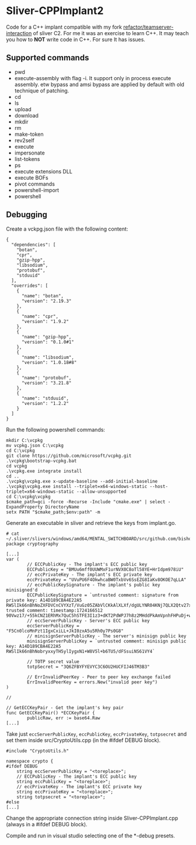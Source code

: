 # Sliver-CPPImplant2

Code for a C++ implant compatible with my fork [refactor/teamserver-interaction](https://github.com/MrAle98/sliver/tree/refactor/teamserver-interaction) of sliver C2. For me it was an exercise to learn C++.
It may teach you how to **NOT** write code in C++. For sure It has issues.

## Supported commands

* pwd
* execute-assembly with flag -i. It support only in process execute assembly. etw bypass and amsi bypass are applied by default with old technique of patching. 
* cd
* ls
* upload
* download
* mkdir
* rm
* make-token
* rev2self
* execute
* impersonate
* list-tokens
* ps
* execute extensions DLL
* execute BOFs
* pivot commands
* powershell-import
* powershell

## Debugging

Create a vckpg.json file with the following content:

```
{
  "dependencies": [
    "botan",
    "cpr",
    "gzip-hpp",
    "libsodium",
    "protobuf",
    "stduuid"
  ],
  "overrides": [
    {
      "name": "botan",
      "version": "2.19.3"
    },
    {
      "name": "cpr",
      "version": "1.9.2"
    },
    {
      "name": "gzip-hpp",
      "version": "0.1.0#1"
    },
    {
      "name": "libsodium",
      "version": "1.0.18#8"
    },
    {
      "name": "protobuf",
      "version": "3.21.8"
    },
    {
      "name": "stduuid",
      "version": "1.2.2"
    }
  ]
}
```

Run the following powershell commands:
```
mkdir C:\vcpkg
mv vcpkg.json C:\vcpkg
cd C:\vcpkg
git clone https://github.com/microsoft/vcpkg.git
.\vcpkg\bootstrap-vcpkg.bat
cd vcpkg
.\vcpkg.exe integrate install
cd ..
.\vcpkg\vcpkg.exe x-update-baseline --add-initial-baseline
.\vcpkg\vcpkg.exe install --triplet=x64-windows-static --host-triplet=x64-windows-static --allow-unsupported
cd C:\vcpkg\vcpkg
$cmake_path=gci -force -Recurse -Include "cmake.exe" | select -ExpandProperty DirectoryName
setx PATH "$cmake_path;$env:path" -m
```

Generate an executable in sliver and retrieve the keys from implant.go.
```
# cat ~/.sliver/slivers/windows/amd64/MENTAL_SWITCHBOARD/src/github.com/bishopfox/sliver/implant/sliver/cryptography/implant.go 
package cryptography

[...]
var (
        // ECCPublicKey - The implant's ECC public key
        ECCPublicKey = "BMUu6mff0UUWMxF1urNVX0C8oTl58YE+HrIdpm978iU"
        // eccPrivateKey - The implant's ECC private key
        eccPrivateKey = "UVuPU6F4OkwhcaBW0TxbVv6SsEZG8IaKv8OKOE7qLLA"
        // eccPublicKeySignature - The implant's public key minisigned'd
        ECCPublicKeySignature = `untrusted comment: signature from private key: A14D189CBA4E22A5
RWSlIk66nBhNoZXFDVCnCVYXzT/VuGz05ZAbVlCKkAlXLXf/dgULYNR04KNj7QLX2Qtv27xQZtw+cW1jo2ujYSw+kUkezsKTQwk=
trusted comment: timestamp:1724166512
90Vwz17/+55kCNZ1ERhMx7QuC5hSTFE3I1z3+dKT2PdWPJ7h8z2MHddPkAmVpnhFHPuDj+wb1wgjkValnu7RAw==`
        // eccServerPublicKey - Server's ECC public key
        eccServerPublicKey = "F5Cn0lcoMnPzt1IgxCxiLL+JkI0zxA5u5Rh0y7Ps0G8"
        // minisignServerPublicKey - The server's minisign public key
        minisignServerPublicKey = `untrusted comment: minisign public key: A14D189CBA4E22A5
RWSlIk66nBhNobryxxyTH5ylIygxN1+W8V5l+b6TU5/dFSsuiNS61VY4`

        // TOTP secret value
        totpSecret = "3Q6ZFBYFYEVYC3C6OU2HUCFIJ46TM3B3"

        // ErrInvalidPeerKey - Peer to peer key exchange failed
        ErrInvalidPeerKey = errors.New("invalid peer key")
)

// 

// GetECCKeyPair - Get the implant's key pair
func GetECCKeyPair() *ECCKeyPair {
        publicRaw, err := base64.Raw
[...]
```

Take just `eccServerPublicKey`, `eccPublicKey`, `eccPrivateKey`, `totpsecret` and set them inside src/CryptoUtils.cpp (in the #ifdef DEBUG block).
```
#include "CryptoUtils.h"

namespace crypto {
#ifdef DEBUG
    string eccServerPublicKey = "<toreplace>";
    // ECCPublicKey - The implant's ECC public key
    string eccPublicKey = "<toreplace>";
    // eccPrivateKey - The implant's ECC private key
    string eccPrivateKey = "<toreplace>";
    string totpsecret = "<toreplace>";
#else
[...]
```

Change the appropriate connection string inside Sliver-CPPImplant.cpp (always in a #ifdef DEBUG block).

Compile and run in visual studio selecting one of the *-debug presets.

